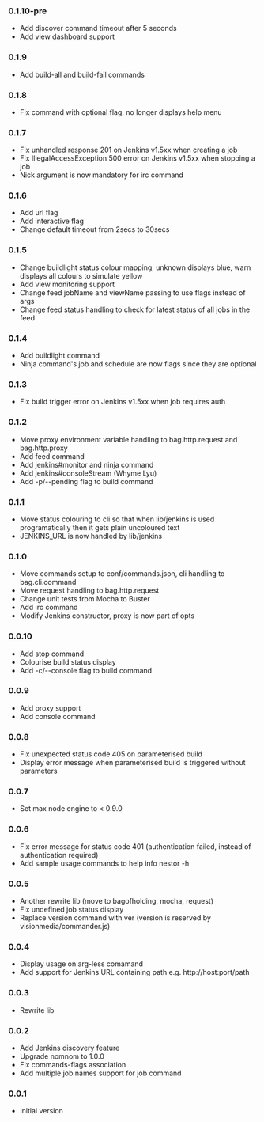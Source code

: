 ### 0.1.10-pre
* Add discover command timeout after 5 seconds
* Add view dashboard support

### 0.1.9
* Add build-all and build-fail commands

### 0.1.8
* Fix command with optional flag, no longer displays help menu

### 0.1.7
* Fix unhandled response 201 on Jenkins v1.5xx when creating a job
* Fix IllegalAccessException 500 error on Jenkins v1.5xx when stopping a job
* Nick argument is now mandatory for irc command

### 0.1.6
* Add url flag
* Add interactive flag
* Change default timeout from 2secs to 30secs

### 0.1.5
* Change buildlight status colour mapping, unknown displays blue, warn displays all colours to simulate yellow
* Add view monitoring support
* Change feed jobName and viewName passing to use flags instead of args
* Change feed status handling to check for latest status of all jobs in the feed

### 0.1.4
* Add buildlight command
* Ninja command's job and schedule are now flags since they are optional

### 0.1.3
* Fix build trigger error on Jenkins v1.5xx when job requires auth 

### 0.1.2
* Move proxy environment variable handling to bag.http.request and bag.http.proxy
* Add feed command
* Add jenkins#monitor and ninja command
* Add jenkins#consoleStream (Whyme Lyu)
* Add -p/--pending flag to build command

### 0.1.1
* Move status colouring to cli so that when lib/jenkins is used programatically then it gets plain uncoloured text
* JENKINS_URL is now handled by lib/jenkins

### 0.1.0
* Move commands setup to conf/commands.json, cli handling to bag.cli.command
* Move request handling to bag.http.request
* Change unit tests from Mocha to Buster
* Add irc command
* Modify Jenkins constructor, proxy is now part of opts

### 0.0.10
* Add stop command
* Colourise build status display
* Add -c/--console flag to build command

### 0.0.9
* Add proxy support
* Add console command

### 0.0.8
* Fix unexpected status code 405 on parameterised build
* Display error message when parameterised build is triggered without parameters

### 0.0.7
* Set max node engine to < 0.9.0

### 0.0.6
* Fix error message for status code 401 (authentication failed, instead of authentication required)
* Add sample usage commands to help info nestor -h

### 0.0.5
* Another rewrite lib (move to bagofholding, mocha, request)
* Fix undefined job status display
* Replace version command with ver (version is reserved by visionmedia/commander.js)

### 0.0.4
* Display usage on arg-less comamand
* Add support for Jenkins URL containing path e.g. http://host:port/path

### 0.0.3
* Rewrite lib

### 0.0.2
* Add Jenkins discovery feature
* Upgrade nomnom to 1.0.0
* Fix commands-flags association
* Add multiple job names support for job command

### 0.0.1
* Initial version
